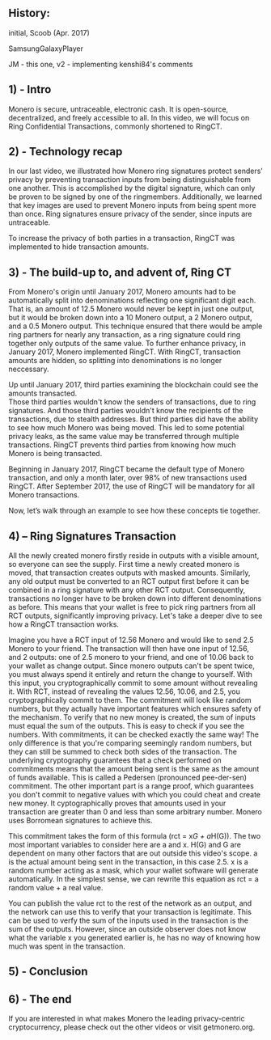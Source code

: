 ## History:
initial, Scoob (Apr. 2017)

SamsungGalaxyPlayer

JM - this one, v2 - implementing kenshi84's comments

## 1) - Intro

Monero is secure, untraceable, electronic cash. It is open-source, decentralized, and freely accessible to all.
In this video, we will focus on Ring Confidential Transactions, commonly shortened to RingCT.
 
## 2) - Technology recap
 
In our last video, we illustrated how Monero ring signatures protect senders' privacy by preventing transaction inputs from being distinguishable from one another.
This is accomplished by the digital signature, which can only be proven to be signed by one of the ringmembers.
Additionally, we learned that key images are used to prevent Monero inputs from being spent more than once.
Ring signatures ensure privacy of the sender, since inputs are untraceable.

To increase the privacy of both parties in a transaction, RingCT was implemented to hide transaction amounts.

## 3) - The build-up to, and advent of, Ring CT

From Monero's origin until January 2017, Monero amounts had to be automatically split into denominations reflecting one significant digit each.
That is, an amount of 12.5 Monero would never be kept in just one output, but it would be broken down into a 10 Monero output, a 2 Monero output, and a 0.5 Monero output.
This technique ensured that there would be ample ring partners for nearly any transaction, as a ring signature could ring together only outputs of the same value.
To further enhance privacy, in January 2017, Monero implemented RingCT.
With RingCT, transaction amounts are hidden, so splitting into denominations is no longer neccessary.

Up until January 2017, third parties examining the blockchain could see the amounts transacted.  
Those third parties wouldn't know the senders of transactions, due to ring signatures.
And those third parties wouldn't know the recipients of the transactions, due to stealth addresses.
But third parties did have the ability to see how much Monero was being moved.
This led to some potential privacy leaks, as the same value may be transferred through multiple transactions.
RingCT prevents third parties from knowing how much Monero is being transacted.

Beginning in January 2017, RingCT became the default type of Monero transaction, and only a month later, over 98% of new transactions used RingCT.
After September 2017, the use of RingCT will be mandatory for all Monero transactions.

Now, let’s walk through an example to see how these concepts tie together.

## 4) – Ring Signatures Transaction

All the newly created monero firstly reside in outputs with a visible amount, so everyone can see the supply.
First time a newly created monero is moved, that transaction creates outputs with masked amounts.
Similarly, any old output must be converted to an RCT output first before it can be combined in a ring signature with any other RCT output.
Consequently, transactions no longer have to be broken down into different denominations as before.
This means that your wallet is free to pick ring partners from all RCT outputs, significantly improving privacy.
Let's take a deeper dive to see how a RingCT transaction works.

Imagine you have a RCT input of 12.56 Monero and would like to send 2.5 Monero to your friend.
The transaction will then have one input of 12.56, and 2 outputs: one of 2.5 monero to your friend, and one of 10.06 back to your wallet as change output.
Since monero outputs can't be spent twice, you must always spend it entirely and return the change to yourself.
With this input, you cryptographically commit to some amount without revealing it.
With RCT, instead of revealing the values 12.56, 10.06, and 2.5, you cryptographically commit to them.
The commitment will look like random numbers, but they actually have important features which ensures safety of the mechanism.
To verify that no new money is created, the sum of inputs must equal the sum of the outputs.
This is easy to check if you see the numbers.
With commitments, it can be checked exactly the same way!
The only difference is that you're comparing seemingly random numbers, but they can still be summed to check both sides of the transaction.
The underlying cryptography guarantees that a check performed on commitments means that the amount being sent is the same as the amount of funds available.
This is called a Pedersen (pronounced pee-der-sen) commitment.
The other important part is a range proof, which guarantees you don't commit to negative values with which you could cheat and create new money.
It cyptographically proves that amounts used in your transaction are greater than 0 and less than some arbitrary number.
Monero uses Borromean signatures to achieve this.

This commitment takes the form of this formula (rct = x*G + a*H(G)).
The two most important variables to consider here are a and x.
H(G) and G are dependent on many other factors that are out outside this video's scope.
a is the actual amount being sent in the transaction, in this case 2.5.
x is a random number acting as a mask, which your wallet software will generate automatically.
In the simplest sense, we can rewrite this equation as rct = a random value + a real value.

You can publish the value rct to the rest of the network as an output, and the network can use this to verify that your transaction is legitimate. This can be used to verfy the sum of the inputs used in the transaction is the sum of the outputs.
However, since an outside observer does not know what the variable x you generated earlier is, he has no way of knowing how much was spent in the transaction.

## 5) - Conclusion

## 6) - The end

If you are interested in what makes Monero the leading privacy-centric cryptocurrency, please check out the other videos or visit getmonero.org.
